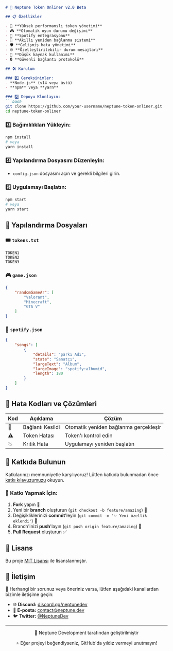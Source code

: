 ```markdown
# 🌊 Neptune Token Onliner v2.0 Beta

## 📋 Özellikler

- 🚀 **Yüksek performanslı token yönetimi**
- 🎮 **Otomatik oyun durumu değişimi**
- 🎵 **Spotify entegrasyonu**
- 🔄 **Akıllı yeniden bağlanma sistemi**
- 🛡️ **Gelişmiş hata yönetimi**
- 🌐 **Özelleştirilebilir durum mesajları**
- 🎯 **Düşük kaynak kullanımı**
- 🔒 **Güvenli bağlantı protokolü**

## 🛠️ Kurulum

### 1️⃣ Gereksinimler:
- **Node.js** (v14 veya üstü)
- **npm** veya **yarn**

### 2️⃣ Depoyu Klonlayın:
```bash
git clone https://github.com/your-username/neptune-token-onliner.git
cd neptune-token-onliner
```

### 3️⃣ Bağımlılıkları Yükleyin:
```bash
npm install
# veya
yarn install
```

### 4️⃣ Yapılandırma Dosyasını Düzenleyin:
- `config.json` dosyasını açın ve gerekli bilgileri girin.

### 5️⃣ Uygulamayı Başlatın:
```bash
npm start
# veya
yarn start
```

## 🚀 Yapılandırma Dosyaları

### 🎟️ `tokens.txt`
```plaintext
TOKEN1
TOKEN2
TOKEN3
```

### 🎮 `game.json`
```json
{
    "randomGameAr": [
        "Valorant",
        "Minecraft",
        "GTA V"
    ]
}
```

### 🎵 `spotify.json`
```json
{
    "songs": [
        {
            "details": "Şarkı Adı",
            "state": "Sanatçı",
            "largeText": "Album",
            "largeImage": "spotify:albumid",
            "length": 180
        }
    ]
}
```

## 🚨 Hata Kodları ve Çözümleri

| Kod | Açıklama | Çözüm |
|-----|-----------|--------|
| 🔌 | Bağlantı Kesildi | Otomatik yeniden bağlanma gerçekleşir |
| ⚠️ | Token Hatası | Token'ı kontrol edin |
| 💥 | Kritik Hata | Uygulamayı yeniden başlatın |

## 🤝 Katkıda Bulunun

Katkılarınızı memnuniyetle karşılıyoruz! Lütfen katkıda bulunmadan önce [katkı kılavuzumuzu](CONTRIBUTING.md) okuyun.

### 🔹 Katkı Yapmak İçin:
1. **Fork** yapın 📌
2. Yeni bir **branch** oluşturun (`git checkout -b feature/amazing`) 🔀
3. Değişikliklerinizi **commit**'leyin (`git commit -m '✨ Yeni özellik eklendi'`) 📌
4. Branch'inizi **push**'layın (`git push origin feature/amazing`) 🚀
5. **Pull Request** oluşturun ✅

## 📜 Lisans

Bu proje [MIT Lisansı](LICENSE) ile lisanslanmıştır.

## 📧 İletişim

📨 Herhangi bir sorunuz veya öneriniz varsa, lütfen aşağıdaki kanallardan bizimle iletişime geçin:

- 🌐 **Discord:** [discord.gg/neptunedev](https://discord.gg/neptunedev)
- 📧 **E-posta:** contact@neptune.dev
- 🐦 **Twitter:** [@NeptuneDev](https://twitter.com/neptunedev)

---

<div align="center">
    <p>💙 Neptune Development tarafından geliştirilmiştir</p>
    <p>⭐ Eğer projeyi beğendiyseniz, GitHub'da yıldız vermeyi unutmayın!</p>
</div>
